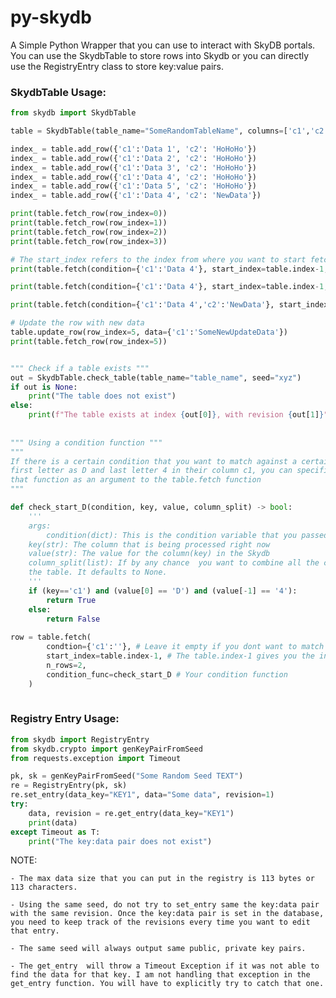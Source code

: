 # py-skydb

A Simple Python Wrapper that you can use to interact with SkyDB portals. You can use the SkydbTable to store rows into Skydb
or you can directly use the RegistryEntry class to store key:value pairs.

### SkydbTable Usage:
```python
from skydb import SkydbTable

table = SkydbTable(table_name="SomeRandomTableName", columns=['c1','c2'], seed="RANDOM SEED")

index_ = table.add_row({'c1':'Data 1', 'c2': 'HoHoHo'})
index_ = table.add_row({'c1':'Data 2', 'c2': 'HoHoHo'})
index_ = table.add_row({'c1':'Data 3', 'c2': 'HoHoHo'})
index_ = table.add_row({'c1':'Data 4', 'c2': 'HoHoHo'})
index_ = table.add_row({'c1':'Data 5', 'c2': 'HoHoHo'})
index_ = table.add_row({'c1':'Data 4', 'c2': 'NewData'})

print(table.fetch_row(row_index=0))
print(table.fetch_row(row_index=1))
print(table.fetch_row(row_index=2))
print(table.fetch_row(row_index=3))

# The start_index refers to the index from where you want to start fetching rows. The function will fetch rows which match the condition from start_index to 0 
print(table.fetch(condition={'c1':'Data 4'}, start_index=table.index-1, n_rows=1, num_workers=2)) # fetch one row

print(table.fetch(condition={'c1':'Data 4'}, start_index=table.index-1, n_rows=3, num_workers=2)) # fetch three rows

print(table.fetch(condition={'c1':'Data 4','c2':'NewData'}, start_index=table.index-1, n_rows=3, num_workers=2)) 

# Update the row with new data
table.update_row(row_index=5, data={'c1':'SomeNewUpdateData'})
print(table.fetch_row(row_index=5))


""" Check if a table exists """
out = SkydbTable.check_table(table_name="table_name", seed="xyz")
if out is None:
	print("The table does not exist")
else:
	print(f"The table exists at index {out[0]}, with revision {out[1]}")
	
	
""" Using a condition function """
"""
If there is a certain condition that you want to match against a certain row for example, if you want to match rows that have 
first letter as D and last letter 4 in their column c1, you can specificially write a seperate function to do that and then pass 
that function as an argument to the table.fetch function
"""

def check_start_D(condition, key, value, column_split) -> bool:
    '''
    args:
    	condition(dict): This is the condition variable that you passed.
	key(str): The column that is being processed right now
	value(str): The value for the column(key) in the Skydb
	column_split(list): If by any chance  you want to combine all the columns in to single column, you can mention the column_split while initializing 
	the table. It defaults to None.	
    '''
    if (key=='c1') and (value[0] == 'D') and (value[-1] == '4'):
        return True
    else:
        return False
	
row = table.fetch(
	    condtion={'c1':''}, # Leave it empty if you dont want to match any kind of text
	    start_index=table.index-1, # The table.index-1 gives you the index of the last added row
	    n_rows=2,
	    condition_func=check_start_D # Your condition function
	)
    
```

### Registry Entry Usage:
```python
from skydb import RegistryEntry
from skydb.crypto import genKeyPairFromSeed
from requests.exception import Timeout

pk, sk = genKeyPairFromSeed("Some Random Seed TEXT")
re = RegistryEntry(pk, sk)
re.set_entry(data_key="KEY1", data="Some data", revision=1)
try:
	data, revision = re.get_entry(data_key="KEY1")
	print(data)
except Timeout as T:
	print("The key:data pair does not exist")
```

NOTE:
	
	- The max data size that you can put in the registry is 113 bytes or 113 characters.

	- Using the same seed, do not try to set_entry same the key:data pair with the same revision. Once the key:data pair is set in the database, you need to keep track of the revisions every time you want to edit that entry.

	- The same seed will always output same public, private key pairs.

	- The get_entry  will throw a Timeout Exception if it was not able to find the data for that key. I am not handling that exception in the get_entry function. You will have to explicitly try to catch that one.
